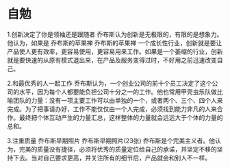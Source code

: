 # 自勉
1.创新决定了你是领袖还是跟随者 乔布斯认为创新是无极限的，有限的是想象力。他认为，如果是 乔布斯的苹果禅 乔布斯的苹果禅 一个成长性行业，创新就是要让产品使人更有效率，更容易使用，更容易用来工作。如果是一个萎缩的行业，创新就是要快速的从原有模式退出来，在产品及服务变得过时，不好用之前迅速改变自己。

2.和最优秀的人一起工作 乔布斯认为，一个创业公司的前十个员工决定了这个公司的水平，因为每个人都要能负担公司十分之一的工作。他也常用甲壳虫乐队做比喻团队的力量：没有一项主要工作可以由单独的一个，或者两个、三个、四个人来完成。为了把事请办好，工作不能仅仅由一个人完成，必须找到能力非凡的人来合作。最终把个体互动产生的力量汇总，这样整体的力量就会远远大于个体的力量的总和。　

3.注重质量 乔布斯早期照片 乔布斯早期照片(23张) 乔布斯是个完美主义者。他认为，完美的质量没有捷径，必须将优秀的质量定位给自己的承诺，并坚定不移的坚持下去。当对自己要求更高，并关注所有的细节后，产品就会和别人不一样。
